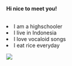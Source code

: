 <b> Hi nice to meet you! </b>
<br> </br>
<li> I am a highschooler </li>
<li> I live in Indonesia </li>
<li> I love vocaloid songs </li>
<li> I eat rice everyday</li>


<!--
**ricecake22/ricecake22** is a ✨ _special_ ✨ repository because its `README.md` (this file) appears on your GitHub profile.

Here are some ideas to get you started:

- 🔭 I’m currently working on ...
- 🌱 I’m currently learning ...
- 👯 I’m looking to collaborate on ...
- 🤔 I’m looking for help with ...
- 💬 Ask me about ...
- 📫 How to reach me: ...
- 😄 Pronouns: ...
- ⚡ Fun fact: ...
-->
![](https://i.pinimg.com/originals/3c/de/3e/3cde3e1fe79e02abdc287395f57d8578.gif)
